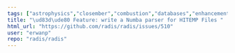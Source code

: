 ```yaml
---
tags: ["astrophysics","closember","combustion","databases","enhancement","exoplanets","hitemp","hitran","infrared","performance","plasma","plasma-physics","radiation","spectra","spectroscopy"]
title: "\ud83d\ude80 Feature: write a Numba parser for HITEMP Files "
html_url: "https://github.com/radis/radis/issues/510"
user: "erwanp"
repo: "radis/radis"
---
```


